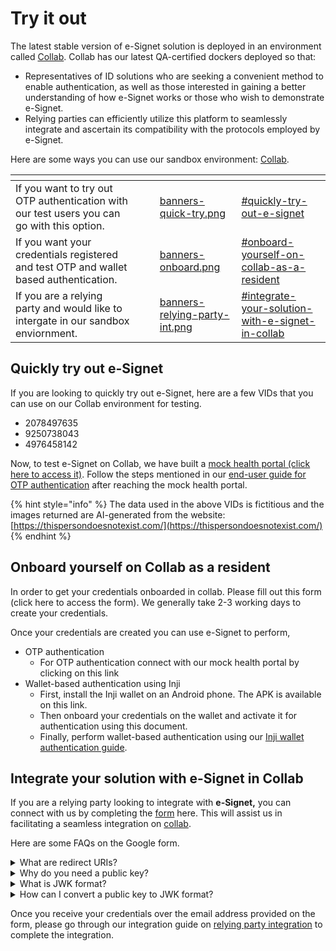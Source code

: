# Try it out

The latest stable version of e-Signet solution is deployed in an environment called [Collab](https://collab.mosip.net/). Collab has our latest QA-certified dockers deployed so that:

* Representatives of ID solutions who are seeking a convenient method to enable authentication, as well as those interested in gaining a better understanding of how e-Signet works or those who wish to demonstrate e-Signet.
* Relying parties can efficiently utilize this platform to seamlessly integrate and ascertain its compatibility with the protocols employed by e-Signet.

Here are some ways you can use our sandbox environment: [Collab](https://collab.mosip.net/).

<table data-view="cards"><thead><tr><th></th><th></th><th></th><th data-hidden data-card-cover data-type="files"></th><th data-hidden data-card-target data-type="content-ref"></th></tr></thead><tbody><tr><td>If you want to try out OTP authentication with our test users you can go with this option.</td><td></td><td></td><td><a href="../.gitbook/assets/banners-quick-try.png">banners-quick-try.png</a></td><td><a href="./#quickly-try-out-e-signet">#quickly-try-out-e-signet</a></td></tr><tr><td>If you want your credentials registered and test OTP and wallet based authentication.</td><td></td><td></td><td><a href="../.gitbook/assets/banners-onboard.png">banners-onboard.png</a></td><td><a href="./#onboard-yourself-on-collab-as-a-resident">#onboard-yourself-on-collab-as-a-resident</a></td></tr><tr><td>If you are a relying party and would like to intergate in our sandbox enviornment.</td><td></td><td></td><td><a href="../.gitbook/assets/banners-relying-party-int.png">banners-relying-party-int.png</a></td><td><a href="./#integrate-your-solution-with-e-signet-in-collab">#integrate-your-solution-with-e-signet-in-collab</a></td></tr></tbody></table>

## Quickly try out e-Signet

If you are looking to quickly try out e-Signet, here are a few VIDs that you can use on our Collab environment for testing.

* 2078497635
* 9250738043
* 4976458142

Now, to test e-Signet on Collab, we have built a [mock health portal (click here to access it)](https://healthservices-esignet.collab.mosip.net/). Follow the steps mentioned in our [end-user guide for OTP authentication](../end-user-guide/login-with-otp/) after reaching the mock health portal.

{% hint style="info" %}
The data used in the above VIDs is fictitious and the images returned are AI-generated from the website: [https://thispersondoesnotexist.com/](https://thispersondoesnotexist.com/)
{% endhint %}

## Onboard yourself on Collab as a resident

In order to get your credentials onboarded in collab. Please fill out this form (click here to access the form). We generally take 2-3 working days to create your credentials.&#x20;

Once your credentials are created you can use e-Signet to perform,

* OTP authentication
  * For OTP authentication connect with our mock health portal by clicking on this link&#x20;
* Wallet-based authentication using Inji
  * First, install the Inji wallet on an Android phone. The APK is available on this link.
  * Then onboard your credentials on the wallet and activate it for authentication using this document.
  * Finally, perform wallet-based authentication using our [Inji wallet authentication guide](../integration-guides/digital-wallet/).

## Integrate your solution with e-Signet in Collab

If you are a relying party looking to integrate with **e-Signet,** you can connect with us by completing the [form](https://forms.gle/sHteZEsKvPRXbUNw7) here. This will assist us in facilitating a seamless integration on [collab](https://collab.mosip.net/).

Here are some FAQs on the Google form.

<details>

<summary>What are redirect URIs?</summary>



</details>

<details>

<summary>Why do you need a public key?</summary>





</details>

<details>

<summary>What is JWK format?</summary>



</details>

<details>

<summary>How can I convert a public key to JWK format?</summary>



</details>

Once you receive your credentials over the email address provided on the form, please go through our integration guide on [relying party integration](../integration-guides/relying-party/) to complete the integration.

